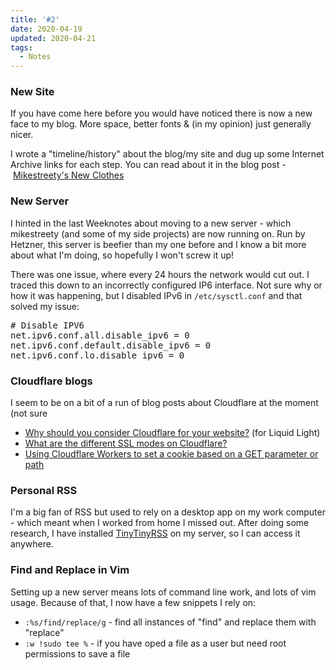 ```yaml
---
title: '#2'
date: 2020-04-19
updated: 2020-04-21
tags:
  - Notes
---
```


<h3>New Site</h3>
<p>If you have come here before you would have noticed there is now a new face to my blog. More space, better fonts & (in my opinion) just generally nicer.</p>
<p>I wrote a "timeline/history" about the blog/my site and dug up some Internet Archive links for each step. You can read about it in the blog post - <a href="/blog/mikestreetys-new-clothes">Mikestreety's New Clothes</a></p>
<h3>New Server</h3>
<p>I hinted in the last Weeknotes about moving to a new server - which mikestreety (and some of my side projects) are now running on. Run by Hetzner, this server is beefier than my one before and I know a bit more about what I'm doing, so hopefully I won't screw it up!</p>
<p>There was one issue, where every 24 hours the network would cut out. I traced this down to an incorrectly configured IP6 interface. Not sure why or how it was happening, but I disabled IPv6 in <code>/etc/sysctl.conf</code> and that solved my issue:</p>
<pre class="language-bash"># Disable IPV6
net.ipv6.conf.all.disable_ipv6 = 0
net.ipv6.conf.default.disable_ipv6 = 0
net.ipv6.conf.lo.disable_ipv6 = 0</pre>
<h3>Cloudflare blogs</h3>
<p>I seem to be on a bit of a run of blog posts about Cloudflare at the moment (not sure</p>
<ul><li><a href="https://www.liquidlight.co.uk/blog/why-should-you-consider-cloudflare-for-your-website/">Why should you consider Cloudflare for your website?</a> (for Liquid Light)</li><li><a href="/blog/what-are-the-different-ssl-modes-on-cloudflare">What are the different SSL modes on Cloudflare?</a></li><li><a href="/blog/using-cloudflare-workers-to-set-a-cookie-based-on-a-get-parameter-or-path">Using Cloudflare Workers to set a cookie based on a GET parameter or path</a></li></ul>
<h3>Personal RSS</h3>
<p>I'm a big fan of RSS but used to rely on a desktop app on my work computer - which meant when I worked from home I missed out. After doing some research, I have installed <a href="https://tt-rss.org/">TinyTinyRSS</a> on my server, so I can access it anywhere.</p>
<h3>Find and Replace in Vim</h3>
<p>Setting up a new server means lots of command line work, and lots of vim usage. Because of that, I now have a few snippets I rely on:</p>
<ul><li><code>:%s/find/replace/g</code> - find all instances of "find" and replace them with "replace"</li><li><code>:w !sudo tee %</code> - if you have oped a file as a user but need root permissions to save a file</li></ul>
<p></p>
